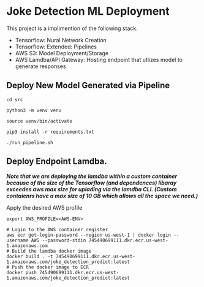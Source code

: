 # Joke Detection ML Deployment

This project is a implimention of the following stack.
- Tensorflow: Nural Network Creation
- Tensorflow: Extended: Pipelines
- AWS S3: Model Deployment/Storage
- AWS Lamdba/API Gateway: Hosting endpoint that utlizes model to generate responses





## Deploy New Model Generated via Pipeline

```
cd src

python3 -m venv venv

source venv/bin/activate

pip3 install -r requirements.txt

./run_pipeline.sh
```

## Deploy Endpoint Lamdba.

***Note that we are deploying the lamdba within a custom container because of the size of the Tensorflow (and dependences) libaray exceedes aws max size for uplading via the lamdba CLI. (Custom contaienrs have a max size of 10 GB which allows all the space we need.)***

Apply the desired AWS profile
```
export AWS_PROFILE=<AWS-ENV>
```

```
# Login to the AWS container register
aws ecr get-login-password --region us-west-1 | docker login --username AWS --password-stdin 745490699111.dkr.ecr.us-west-1.amazonaws.com
# Build the lamdba docker image
docker build . -t 745490699111.dkr.ecr.us-west-1.amazonaws.com/joke_detection_predict:latest 
# Push the docker image to ECR
docker push 745490699111.dkr.ecr.us-west-1.amazonaws.com/joke_detection_predict:latest
``` 